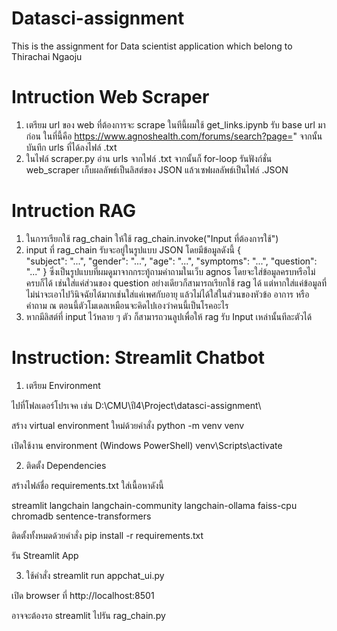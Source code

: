 # Datasci-assignment
This is the assignment for Data scientist application which belong to Thirachai Ngaoju

# Intruction Web Scraper

1. เตรียม url ของ web ที่ต้องการจะ scrape ในทีนี้ผมใช้ get_links.ipynb รับ base url มาก่อน ในที่นี้คือ https://www.agnoshealth.com/forums/search?page=" จากนั้นบันทึก urls ที่ได้ลงไฟล์ .txt
2. ในไฟล์ scraper.py อ่าน urls จากไฟล์ .txt จากนั้นก็ for-loop รันฟังก์ชั่น web_scraper เก็บผลลัพธ์เป็นลิสต์ของ JSON แล้วเซฟผลลัพธ์เป็นไฟล์ .JSON

   
# Intruction RAG
1. ในการเรียกใช้ rag_chain ให้ใช้ rag_chain.invoke("Input ที่ต้องการใช้")
2. input ที่ rag_chain รับจะอยู่ในรูปแบบ JSON โดยมีข้อมูลดังนี้
  {    
      "subject": "...",
      "gender": "...",
      "age": "...",
      "symptoms": "...",
      "question": "..."
  }
  ซึ่งเป็นรูปแบบที่ผมดูมาจากกระทู้ถามคำถามในเว็บ agnos
  โดยจะใส่ข้อมูลครบหรือไม่ครบก็ได้ เช่นใส่แค่ส่วนของ question อย่างเดียวก็สามารถเรียกใช้ rag ได้
  แต่หากใส่แค่ข้อมูลที่ไม่น่าจะเอาไปวินิจฉัยได้มากเช่นใส่แค่เพศกับอายุ แล้วไม่ได้ใส่ในส่วนของหัวข้อ อาการ หรือคำถาม ณ ตอนนี้ตัวโมเดลเหมือนจะคิดไปเองว่าคนนี้เป็นโรคอะไร
3. หากมีลิสต์ที่ input ไว้หลาย ๆ ตัว ก็สามารถวนลูปเพื่อให้ rag รับ Input เหล่านั้นทีละตัวได้ 

# Instruction: Streamlit Chatbot
1. เตรียม Environment

ไปที่โฟลเดอร์โปรเจค เช่น D:\CMU\ปี4\Project\datasci-assignment\

สร้าง virtual environment ใหม่ด้วยคำสั่ง
python -m venv venv

เปิดใช้งาน environment (Windows PowerShell)
venv\Scripts\activate

2. ติดตั้ง Dependencies

สร้างไฟล์ชื่อ requirements.txt ใส่เนื้อหาดังนี้

streamlit
langchain
langchain-community
langchain-ollama
faiss-cpu
chromadb
sentence-transformers

ติดตั้งทั้งหมดด้วยคำสั่ง
pip install -r requirements.txt

รัน Streamlit App

3. ใช้คำสั่ง
streamlit run appchat_ui.py

เปิด browser ที่ http://localhost:8501

อาจจะต้องรอ streamlit ไปรัน rag_chain.py 
